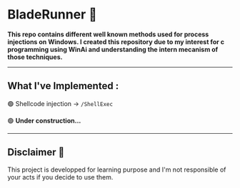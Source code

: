 # BladeRunner 👺

<strong>This repo contains different well known methods used for process injections on Windows. I created this repository due to my interest for c programming using WinAi and understanding the intern mecanism of those techniques.</strong>

---


## What I've Implemented :

🟢 Shellcode injection -> `/ShellExec`

🟢 **Under construction...**

---

## Disclaimer 🚨

This project is developped for learning purpose and I'm not responsible of your acts if you decide to use them.

